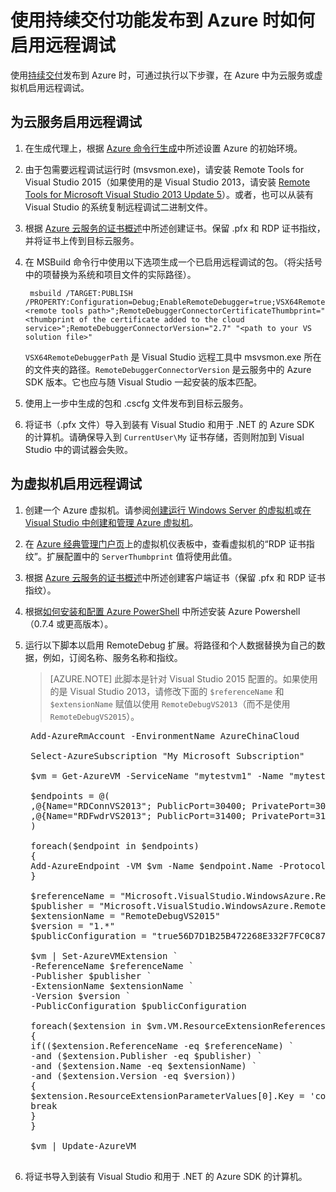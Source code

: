 <properties
	pageTitle="使用持续交付启用远程调试 | Azure"
	description="了解在使用持续交付部署到 Azure 时如何启用远程调试"
	services="cloud-services"
	documentationCenter=".net"
	authors="TomArcher"
	manager="douge"
	editor=""/>

<tags
	ms.service="cloud-services"
	ms.workload="infrastructure-services"
	ms.tgt_pltfrm="vm-multiple"
	ms.devlang="dotnet"
	ms.topic="article"
	ms.date="08/15/2016"
	wacn.date="12/16/2016"
	ms.author="tarcher"/>

# 使用持续交付功能发布到 Azure 时如何启用远程调试

使用[持续交付](/documentation/articles/cloud-services-dotnet-continuous-delivery/)发布到 Azure 时，可通过执行以下步骤，在 Azure 中为云服务或虚拟机启用远程调试。

## 为云服务启用远程调试

1. 在生成代理上，根据 [Azure 命令行生成](http://msdn.microsoft.com/zh-cn/library/hh535755.aspx)中所述设置 Azure 的初始环境。
2. 由于包需要远程调试运行时 (msvsmon.exe)，请安装 Remote Tools for Visual Studio 2015（如果使用的是 Visual Studio 2013，请安装 [Remote Tools for Microsoft Visual Studio 2013 Update 5](https://www.microsoft.com/zh-cn/download/details.aspx?id=48156)）。或者，也可以从装有 Visual Studio 的系统复制远程调试二进制文件。
3. 根据 [Azure 云服务的证书概述](/documentation/articles/cloud-services-certs-create/)中所述创建证书。保留 .pfx 和 RDP 证书指纹，并将证书上传到目标云服务。
4. 在 MSBuild 命令行中使用以下选项生成一个已启用远程调试的包。（将尖括号中的项替换为系统和项目文件的实际路径）。

		msbuild /TARGET:PUBLISH /PROPERTY:Configuration=Debug;EnableRemoteDebugger=true;VSX64RemoteDebuggerPath="<remote tools path>";RemoteDebuggerConnectorCertificateThumbprint="<thumbprint of the certificate added to the cloud service>";RemoteDebuggerConnectorVersion="2.7" "<path to your VS solution file>"

	`VSX64RemoteDebuggerPath` 是 Visual Studio 远程工具中 msvsmon.exe 所在的文件夹的路径。`RemoteDebuggerConnectorVersion` 是云服务中的 Azure SDK 版本。它也应与随 Visual Studio 一起安装的版本匹配。

5. 使用上一步中生成的包和 .cscfg 文件发布到目标云服务。
6. 将证书（.pfx 文件）导入到装有 Visual Studio 和用于 .NET 的 Azure SDK 的计算机。请确保导入到 `CurrentUser\My` 证书存储，否则附加到 Visual Studio 中的调试器会失败。

## 为虚拟机启用远程调试

1. 创建一个 Azure 虚拟机。请参阅[创建运行 Windows Server 的虚拟机](/documentation/articles/virtual-machines-windows-hero-tutorial/)或[在 Visual Studio 中创建和管理 Azure 虚拟机](/documentation/articles/virtual-machines-windows-classic-manage-visual-studio/)。
2. 在 [Azure 经典管理门户页](http://go.microsoft.com/fwlink/p/?LinkID=269851)上的虚拟机仪表板中，查看虚拟机的“RDP 证书指纹”。扩展配置中的 `ServerThumbprint` 值将使用此值。
3. 根据 [Azure 云服务的证书概述](/documentation/articles/cloud-services-certs-create/)中所述创建客户端证书（保留 .pfx 和 RDP 证书指纹）。
4. 根据[如何安装和配置 Azure PowerShell](/documentation/articles/powershell-install-configure/) 中所述安装 Azure Powershell（0.7.4 或更高版本）。
5. 运行以下脚本以启用 RemoteDebug 扩展。将路径和个人数据替换为自己的数据，例如，订阅名称、服务名称和指纹。

	>[AZURE.NOTE] 此脚本是针对 Visual Studio 2015 配置的。如果使用的是 Visual Studio 2013，请修改下面的 `$referenceName` 和 `$extensionName` 赋值以使用 `RemoteDebugVS2013`（而不是使用 `RemoteDebugVS2015`）。

	<pre>
	Add-AzureRmAccount -EnvironmentName AzureChinaCloud
	
	Select-AzureSubscription "My Microsoft Subscription"
	
	$vm = Get-AzureVM -ServiceName "mytestvm1" -Name "mytestvm1"
	
	$endpoints = @(
	,@{Name="RDConnVS2013"; PublicPort=30400; PrivatePort=30398}
	,@{Name="RDFwdrVS2013"; PublicPort=31400; PrivatePort=31398}
	)
	
	foreach($endpoint in $endpoints)
	{
	Add-AzureEndpoint -VM $vm -Name $endpoint.Name -Protocol tcp -PublicPort $endpoint.PublicPort -LocalPort $endpoint.PrivatePort
	}
	
	$referenceName = "Microsoft.VisualStudio.WindowsAzure.RemoteDebug.RemoteDebugVS2015"
	$publisher = "Microsoft.VisualStudio.WindowsAzure.RemoteDebug"
	$extensionName = "RemoteDebugVS2015"
	$version = "1.*"
	$publicConfiguration = "<PublicConfig><Connector.Enabled>true</Connector.Enabled><ClientThumbprint>56D7D1B25B472268E332F7FC0C87286458BFB6B2</ClientThumbprint><ServerThumbprint>E7DCB00CB916C468CC3228261D6E4EE45C8ED3C6</ServerThumbprint><ConnectorPort>30398</ConnectorPort><ForwarderPort>31398</ForwarderPort></PublicConfig>"
	
	$vm | Set-AzureVMExtension `
	-ReferenceName $referenceName `
	-Publisher $publisher `
	-ExtensionName $extensionName `
	-Version $version `
	-PublicConfiguration $publicConfiguration
	
	foreach($extension in $vm.VM.ResourceExtensionReferences)
	{
	if(($extension.ReferenceName -eq $referenceName) `
	-and ($extension.Publisher -eq $publisher) `
	-and ($extension.Name -eq $extensionName) `
	-and ($extension.Version -eq $version))
	{
	$extension.ResourceExtensionParameterValues[0].Key = 'config.txt'
	break
	}
	}
	
	$vm | Update-AzureVM
	</pre>

6. 将证书导入到装有 Visual Studio 和用于 .NET 的 Azure SDK 的计算机。

<!---HONumber=Mooncake_Quality_Review_1202_2016-->